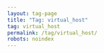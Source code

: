 ```yaml
---
layout: tag-page
title: "Tag: virtual_host"
tag: virtual_host
permalink: /tag/virtual_host/
robots: noindex
---
```

